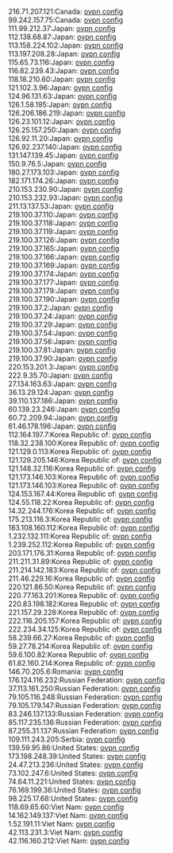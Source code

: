 216.71.207.121:Canada: [ovpn config](vpn/216_71_207_121.ovpn)  
99.242.157.75:Canada: [ovpn config](vpn/99_242_157_75.ovpn)  
111.99.212.37:Japan: [ovpn config](vpn/111_99_212_37.ovpn)  
112.138.68.87:Japan: [ovpn config](vpn/112_138_68_87.ovpn)  
113.158.224.102:Japan: [ovpn config](vpn/113_158_224_102.ovpn)  
113.197.208.28:Japan: [ovpn config](vpn/113_197_208_28.ovpn)  
115.65.73.116:Japan: [ovpn config](vpn/115_65_73_116.ovpn)  
116.82.239.43:Japan: [ovpn config](vpn/116_82_239_43.ovpn)  
118.18.210.60:Japan: [ovpn config](vpn/118_18_210_60.ovpn)  
121.102.3.96:Japan: [ovpn config](vpn/121_102_3_96.ovpn)  
124.96.131.63:Japan: [ovpn config](vpn/124_96_131_63.ovpn)  
126.1.58.195:Japan: [ovpn config](vpn/126_1_58_195.ovpn)  
126.206.186.219:Japan: [ovpn config](vpn/126_206_186_219.ovpn)  
126.23.101.12:Japan: [ovpn config](vpn/126_23_101_12.ovpn)  
126.25.157.250:Japan: [ovpn config](vpn/126_25_157_250.ovpn)  
126.92.11.20:Japan: [ovpn config](vpn/126_92_11_20.ovpn)  
126.92.237.140:Japan: [ovpn config](vpn/126_92_237_140.ovpn)  
131.147.139.45:Japan: [ovpn config](vpn/131_147_139_45.ovpn)  
150.9.76.5:Japan: [ovpn config](vpn/150_9_76_5.ovpn)  
180.27.173.103:Japan: [ovpn config](vpn/180_27_173_103.ovpn)  
182.171.174.26:Japan: [ovpn config](vpn/182_171_174_26.ovpn)  
210.153.230.90:Japan: [ovpn config](vpn/210_153_230_90.ovpn)  
210.153.232.93:Japan: [ovpn config](vpn/210_153_232_93.ovpn)  
211.13.137.53:Japan: [ovpn config](vpn/211_13_137_53.ovpn)  
219.100.37.110:Japan: [ovpn config](vpn/219_100_37_110.ovpn)  
219.100.37.118:Japan: [ovpn config](vpn/219_100_37_118.ovpn)  
219.100.37.119:Japan: [ovpn config](vpn/219_100_37_119.ovpn)  
219.100.37.126:Japan: [ovpn config](vpn/219_100_37_126.ovpn)  
219.100.37.165:Japan: [ovpn config](vpn/219_100_37_165.ovpn)  
219.100.37.166:Japan: [ovpn config](vpn/219_100_37_166.ovpn)  
219.100.37.169:Japan: [ovpn config](vpn/219_100_37_169.ovpn)  
219.100.37.174:Japan: [ovpn config](vpn/219_100_37_174.ovpn)  
219.100.37.177:Japan: [ovpn config](vpn/219_100_37_177.ovpn)  
219.100.37.179:Japan: [ovpn config](vpn/219_100_37_179.ovpn)  
219.100.37.190:Japan: [ovpn config](vpn/219_100_37_190.ovpn)  
219.100.37.2:Japan: [ovpn config](vpn/219_100_37_2.ovpn)  
219.100.37.24:Japan: [ovpn config](vpn/219_100_37_24.ovpn)  
219.100.37.29:Japan: [ovpn config](vpn/219_100_37_29.ovpn)  
219.100.37.54:Japan: [ovpn config](vpn/219_100_37_54.ovpn)  
219.100.37.56:Japan: [ovpn config](vpn/219_100_37_56.ovpn)  
219.100.37.81:Japan: [ovpn config](vpn/219_100_37_81.ovpn)  
219.100.37.90:Japan: [ovpn config](vpn/219_100_37_90.ovpn)  
220.153.201.3:Japan: [ovpn config](vpn/220_153_201_3.ovpn)  
222.9.35.70:Japan: [ovpn config](vpn/222_9_35_70.ovpn)  
27.134.163.63:Japan: [ovpn config](vpn/27_134_163_63.ovpn)  
36.13.29.124:Japan: [ovpn config](vpn/36_13_29_124.ovpn)  
39.110.137.186:Japan: [ovpn config](vpn/39_110_137_186.ovpn)  
60.139.23.246:Japan: [ovpn config](vpn/60_139_23_246.ovpn)  
60.72.209.94:Japan: [ovpn config](vpn/60_72_209_94.ovpn)  
61.46.178.196:Japan: [ovpn config](vpn/61_46_178_196.ovpn)  
112.164.197.7:Korea Republic of: [ovpn config](vpn/112_164_197_7.ovpn)  
118.32.238.100:Korea Republic of: [ovpn config](vpn/118_32_238_100.ovpn)  
121.129.0.113:Korea Republic of: [ovpn config](vpn/121_129_0_113.ovpn)  
121.129.205.146:Korea Republic of: [ovpn config](vpn/121_129_205_146.ovpn)  
121.148.32.116:Korea Republic of: [ovpn config](vpn/121_148_32_116.ovpn)  
121.173.146.103:Korea Republic of: [ovpn config](vpn/121_173_146_103.ovpn)  
121.173.146.103:Korea Republic of: [ovpn config](vpn/121_173_146_103.ovpn)  
124.153.167.44:Korea Republic of: [ovpn config](vpn/124_153_167_44.ovpn)  
124.55.118.22:Korea Republic of: [ovpn config](vpn/124_55_118_22.ovpn)  
14.32.244.176:Korea Republic of: [ovpn config](vpn/14_32_244_176.ovpn)  
175.213.116.3:Korea Republic of: [ovpn config](vpn/175_213_116_3.ovpn)  
183.108.160.112:Korea Republic of: [ovpn config](vpn/183_108_160_112.ovpn)  
1.232.132.111:Korea Republic of: [ovpn config](vpn/1_232_132_111.ovpn)  
1.239.252.112:Korea Republic of: [ovpn config](vpn/1_239_252_112.ovpn)  
203.171.176.31:Korea Republic of: [ovpn config](vpn/203_171_176_31.ovpn)  
211.211.31.89:Korea Republic of: [ovpn config](vpn/211_211_31_89.ovpn)  
211.214.142.183:Korea Republic of: [ovpn config](vpn/211_214_142_183.ovpn)  
211.46.229.16:Korea Republic of: [ovpn config](vpn/211_46_229_16.ovpn)  
220.121.86.50:Korea Republic of: [ovpn config](vpn/220_121_86_50.ovpn)  
220.77.163.201:Korea Republic of: [ovpn config](vpn/220_77_163_201.ovpn)  
220.83.198.182:Korea Republic of: [ovpn config](vpn/220_83_198_182.ovpn)  
221.157.29.228:Korea Republic of: [ovpn config](vpn/221_157_29_228.ovpn)  
222.116.205.157:Korea Republic of: [ovpn config](vpn/222_116_205_157.ovpn)  
222.234.34.125:Korea Republic of: [ovpn config](vpn/222_234_34_125.ovpn)  
58.239.66.27:Korea Republic of: [ovpn config](vpn/58_239_66_27.ovpn)  
59.27.78.214:Korea Republic of: [ovpn config](vpn/59_27_78_214.ovpn)  
59.6.100.82:Korea Republic of: [ovpn config](vpn/59_6_100_82.ovpn)  
61.82.160.214:Korea Republic of: [ovpn config](vpn/61_82_160_214.ovpn)  
146.70.205.6:Romania: [ovpn config](vpn/146_70_205_6.ovpn)  
176.124.116.232:Russian Federation: [ovpn config](vpn/176_124_116_232.ovpn)  
37.113.161.250:Russian Federation: [ovpn config](vpn/37_113_161_250.ovpn)  
79.105.116.248:Russian Federation: [ovpn config](vpn/79_105_116_248.ovpn)  
79.105.179.147:Russian Federation: [ovpn config](vpn/79_105_179_147.ovpn)  
83.246.137.133:Russian Federation: [ovpn config](vpn/83_246_137_133.ovpn)  
85.117.235.136:Russian Federation: [ovpn config](vpn/85_117_235_136.ovpn)  
87.255.31.137:Russian Federation: [ovpn config](vpn/87_255_31_137.ovpn)  
109.111.243.205:Serbia: [ovpn config](vpn/109_111_243_205.ovpn)  
139.59.95.86:United States: [ovpn config](vpn/139_59_95_86.ovpn)  
173.198.248.39:United States: [ovpn config](vpn/173_198_248_39.ovpn)  
24.47.213.236:United States: [ovpn config](vpn/24_47_213_236.ovpn)  
73.102.247.6:United States: [ovpn config](vpn/73_102_247_6.ovpn)  
74.64.11.221:United States: [ovpn config](vpn/74_64_11_221.ovpn)  
76.169.199.36:United States: [ovpn config](vpn/76_169_199_36.ovpn)  
98.225.17.68:United States: [ovpn config](vpn/98_225_17_68.ovpn)  
118.69.65.60:Viet Nam: [ovpn config](vpn/118_69_65_60.ovpn)  
14.162.149.137:Viet Nam: [ovpn config](vpn/14_162_149_137.ovpn)  
1.52.191.11:Viet Nam: [ovpn config](vpn/1_52_191_11.ovpn)  
42.113.231.3:Viet Nam: [ovpn config](vpn/42_113_231_3.ovpn)  
42.116.160.212:Viet Nam: [ovpn config](vpn/42_116_160_212.ovpn)  
